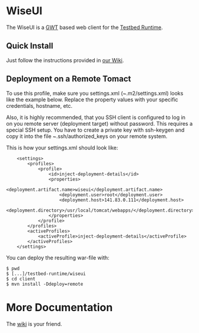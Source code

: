 WiseUI
======

The WiseUI is a [GWT][gwt] based web client for the [Testbed Runtime][testbedruntime].


Quick Install
-------------
Just follow the instructions provided in [our Wiki][quick].


Deployment on a Remote Tomact
-----------------------------
To use this profile, make sure you settings.xml (~.m2/settings.xml) looks like the example below. Replace the property values with your specific credentials, hostname, etc.

Also, it is highly recommended, that you SSH client is configured to log in on you remote server (deployment target) without password. This requires a special SSH setup. You have to create a private key with ssh-keygen and copy it into the file ~.ssh/authorized_keys on your remote system.

This is how your settings.xml should look like:

        <settings>
            <profiles>
                <profile>
                    <id>inject-deployment-details</id>
                    <properties>
                        <deployment.artifact.name>wiseui</deployment.artifact.name>
                        <deployment.user>root</deployment.user>
                        <deployment.host>141.83.0.111</deployment.host>
                        <deployment.directory>/usr/local/tomcat/webapps/</deployment.directory>
                    </properties>
                </profile>
            </profiles>
            <activeProfiles>
                <activeProfile>inject-deployment-details</activeProfile>
            </activeProfiles>
        </settings>

You can deploy the resulting war-file with:

    $ pwd
    $ [...]/testbed-runtime/wiseui
    $ cd client
    $ mvn install -Ddeploy=remote


More Documentation
==================
The [wiki][] is your friend.


[gwt]:http://code.google.com/webtoolkit/doc/2.1/DevGuide.html
[wiki]:https://www.itm.uni-luebeck.de/projects/testbed-runtime/wiki/WisebedWebUiDesign
[quick]:https://www.itm.uni-luebeck.de/projects/testbed-runtime/wiki/WisebedWebUiDevQuickStart
[testbedruntime]:https://github.com/itm/testbed-runtime
